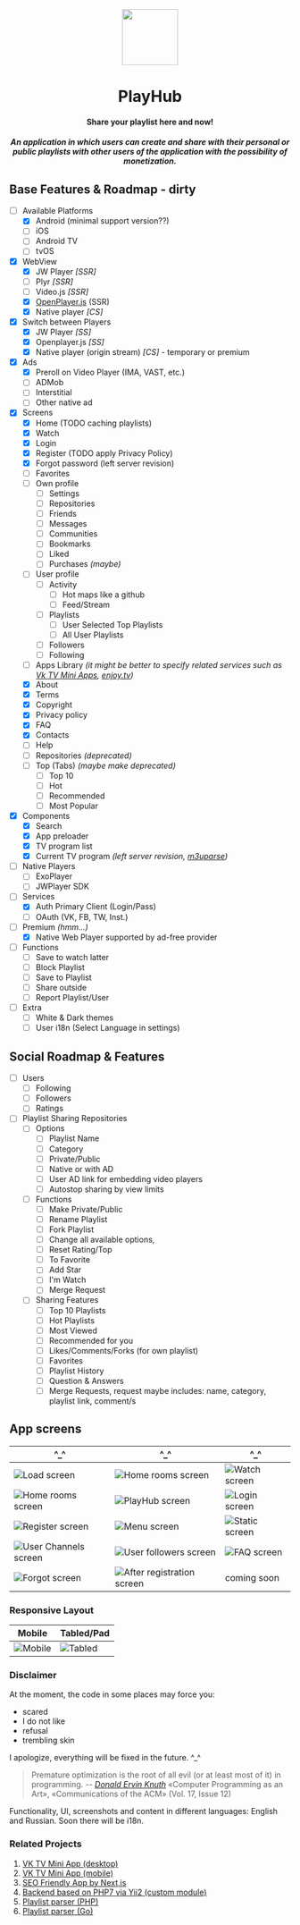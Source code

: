 <div align="center">
  <img width="100" height="100" src="https://github.com/zikwall/react-native-tv/blob/master/screenshots/PlayHub512.png">
  <h1>PlayHub</h1>
  <h4>Share your playlist here and now!</h4>
  <h5>An application in which users can create and share with their personal or public playlists with other users of the application with the possibility of monetization.</h5>
</div>

## Base Features & Roadmap - dirty

- [ ] Available Platforms
    - [x] Android (minimal support version??)
    - [ ] iOS
    - [ ] Android TV
    - [ ] tvOS
- [x] WebView
    - [x] JW Player _[SSR]_
    - [ ] Plyr _[SSR]_
    - [ ] Video.js _[SSR]_
    - [x] [OpenPlayer.js](https://github.com/openplayerjs/openplayerjs) (SSR)
    - [X] Native player _[CS]_
- [x] Switch between Players
    - [x] JW Player _[SS]_
    - [x] Openplayer.js _[SS]_
    - [x] Native player (origin stream) _[CS]_ - temporary or premium
- [X] Ads
    - [x] Preroll on Video Player (IMA, VAST, etc.)
    - [ ] ADMob
    - [ ] Interstitial 
    - [ ] Other native ad
- [x] Screens
    - [x] Home (TODO caching playlists)
    - [x] Watch
    - [x] Login
    - [x] Register (TODO apply Privacy Policy)
    - [x] Forgot password (left server revision)
    - [ ] Favorites
    - [ ] Own profile
        - [ ] Settings
        - [ ] Repositories
        - [ ] Friends
        - [ ] Messages
        - [ ] Communities
        - [ ] Bookmarks
        - [ ] Liked
        - [ ] Purchases _(maybe)_
    - [ ] User profile
        - [ ] Activity
            - [ ] Hot maps like a github
            - [ ] Feed/Stream
        - [ ] Playlists
            - [ ] User Selected Top Playlists
            - [ ] All User Playlists
        - [ ] Followers
        - [ ] Following
    - [ ] Apps Library _(it might be better to specify related services such as [Vk TV Mini Apps](https://github.com/zikwall/vk-tv-desktop), [enjoy.tv](https://github.com/zikwall/tv-next))_
    - [x] About
    - [x] Terms
    - [x] Copyright
    - [x] Privacy policy
    - [X] FAQ
    - [x] Contacts
    - [ ] Help
    - [ ] Repositories _(deprecated)_
    - [ ] Top (Tabs) _(maybe make deprecated)_
        - [ ] Top 10
        - [ ] Hot
        - [ ] Recommended
        - [ ] Most Popular
- [x] Components
    - [x] Search
    - [x] App preloader
    - [x] TV program list
    - [x] Current TV program _(left server revision, [m3uparse](https://github.com/zikwall/m3uparse))_
- [ ] Native Players
    - [ ] ExoPlayer
    - [ ] JWPlayer SDK
- [ ] Services
    - [x] Auth Primary Client (Login/Pass)
    - [ ] OAuth (VK, FB, TW, Inst.)
- [ ] Premium _(hmm...)_
    - [x] Native Web Player supported by ad-free provider
- [ ] Functions
    - [ ] Save to watch latter
    - [ ] Block Playlist
    - [ ] Save to Playlist
    - [ ] Share outside
    - [ ] Report Playlist/User
- [ ] Extra
    - [ ] White & Dark themes
    - [ ] User i18n (Select Language in settings)
      
## Social Roadmap & Features

- [ ] Users
    - [ ] Following
    - [ ] Followers
    - [ ] Ratings
- [ ] Playlist Sharing Repositories
    - [ ] Options
        - [ ] Playlist Name
        - [ ] Category
        - [ ] Private/Public
        - [ ] Native or with AD
        - [ ] User AD link for embedding video players
        - [ ] Autostop sharing by view limits
    - [ ] Functions
        - [ ] Make Private/Public
        - [ ] Rename Playlist
        - [ ] Fork Playlist
        - [ ] Change all available options,
        - [ ] Reset Rating/Top
        - [ ] To Favorite
        - [ ] Add Star
        - [ ] I'm Watch
        - [ ] Merge Request
    - [ ] Sharing Features
        - [ ] Top 10 Playlists
        - [ ] Hot Playlists
        - [ ] Most Viewed
        - [ ] Recommended for you
        - [ ] Likes/Comments/Forks (for own playlist)
        - [ ] Favorites
        - [ ] Playlist History
        - [ ] Question & Answers
        - [ ] Merge Requests, request maybe includes: name, category, playlist link, comment/s
        
## App screens

^_^ | ^_^ | ^_^
--- | --- | ---
![Load screen](screenshots/load_v5.jpg "Load screen") | ![Home rooms screen](screenshots/home_v7.jpg "Home rooms screen") | ![Watch screen](screenshots/watch_v4.jpg "Watch screen")
![Home rooms screen](screenshots/profile_v5.jpg "Home rooms screen") | ![PlayHub screen](screenshots/playhub_v2.jpg "PlayHub screen") | ![Login screen](screenshots/login_v2.jpg "Login screen")
![Register screen](screenshots/register.jpg "Register screen") | ![Menu screen](screenshots/menu_v3.jpg "Register screen") | ![Static screen](screenshots/static_example.jpg "Static screen") 
![User Channels screen](screenshots/user_channels_v2.jpg "User channels screen") | ![User followers screen](screenshots/user_followers.jpg "User Followers screen") | ![FAQ screen](screenshots/faq_v2.jpg "FAQ screen")
![Forgot screen](screenshots/forgot.jpg "Forgot screen") | ![After registration screen](screenshots/after_registration.jpg "After registration screen") | coming soon

### Responsive Layout

Mobile | Tabled/Pad
--- | --- |
![Mobile](screenshots/responsive_layout.png "Mobile responsive layout") | ![Tabled](screenshots/responsive_layout_tabled_pad.png "Tabled responsive layout")

### Disclaimer

At the moment, the code in some places may force you:

- scared
- I do not like
- refusal
- trembling skin

I apologize, everything will be fixed in the future. ^_^

> Premature optimization is the root of all evil (or at least most of it) in programming.
> -- <cite>[Donald Ervin Knuth][1]</cite> «Computer Programming as an Art», «Communications of the ACM» (Vol. 17, Issue 12)

[1]:http://www.paulgraham.com/knuth.html


Functionality, UI, screenshots and content in different languages: English and Russian. Soon there will be i18n.

### Related Projects

1. [VK TV Mini App (desktop)](https://github.com/zikwall/vk-tv-desctop)
2. [VK TV Mini App (mobile)](https://github.com/zikwall/vk-tv)
3. [SEO Friendly App by Next,js](https://github.com/zikwall/tv-next)
4. [Backend based on PHP7 via Yii2 (custom module)](https://github.com/zikwall/vk-tv-backend)
5. [Playlist parser (PHP)](https://github.com/zikwall/m3uparse)
6. [Playlist parser (Go)](https://github.com/zikwall/go3uparse)
